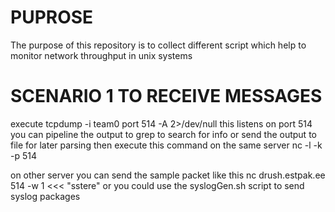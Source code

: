 # PUPROSE 

The purpose of this repository is to collect different script which help to monitor network throughput in unix systems

# SCENARIO 1  TO RECEIVE MESSAGES

execute tcpdump  -i team0 port 514 -A  2>/dev/null this listens on port 514 
you can pipeline the output to grep to search for info or send the output to file for later parsing 
then execute this command on the same server
nc -l -k -p 514

on other server you can send the sample packet like this 
nc drush.estpak.ee 514 -w 1 <<< "sstere"
or you could use the syslogGen.sh script to send syslog packages
